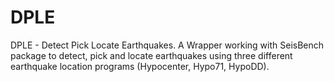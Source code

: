 # DPLE
DPLE - Detect Pick Locate Earthquakes. A Wrapper working with SeisBench package to detect, pick and locate earthquakes using three different earthquake location programs (Hypocenter, Hypo71, HypoDD).
